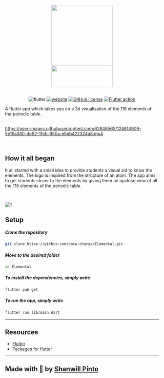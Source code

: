 <div align="center">
  <a href="https://elemental.shanwillpinto.tech/#/"><img src="https://res.cloudinary.com/vigneshshettyin/image/upload/v1626020891/ecljts2xfrdsm6xupghq.png" width="200px" height="200px"></a>
  <br>
   <a href="https://elemental.shanwillpinto.tech/#/"><img src="https://res.cloudinary.com/vigneshshettyin/image/upload/v1626021279/c9w7pdrnstt5crrs1ddq.png" width="200px" height="70px"></a>
  
</div>

<div align="center">

<br />

![flutter](https://img.shields.io/badge/Flutter%20ver.-2.2.2-blue?style=for-the-badge&logo=flutter)
[![website](https://img.shields.io/badge/Website-online-green?style=for-the-badge&logo=chrome)](https://elemental3d.shanwillpinto.tech)
[![GitHub license](https://img.shields.io/badge/license-MIT-red.svg?style=for-the-badge)](https://github.com/data-charya/Elemental/blob/master/LICENSE)
[![Flutter action](https://github.com/data-charya/Elemental/actions/workflows/flutter.yml/badge.svg?style=for-the-badge?branch=master)](https://github.com/data-charya/Elemental/actions/workflows/flutter.yml)

</div>

A flutter app which takes you on a 3d visualisation of the 118 elements of the periodic table.
<br>
<br>




https://user-images.githubusercontent.com/62848565/124614909-5e15a380-de92-11eb-950a-e5eb422324a8.mp4

<br>

## How it all began

It all started with a small idea to provide students a visual aid to know the elements. The logo is inspired from the structure of an atom. The app aims to get students closer to the elements by giving them an upclose view of all the 118 elements of the periodic table. 

<br>

![1](https://user-images.githubusercontent.com/62848565/124788842-5ecc3980-df67-11eb-9597-6c3638cb583e.png)


## Setup

  ##### Clone the repository
```bash
git clone https://github.com/data-charya/Elemental.git
```
  ##### Move to the desired folder
```bash
cd Elemental
```
  ##### To install the dependencies, simply write
```bash
flutter pub get
```

  ##### To run the app, simply write
```bash
flutter run lib/main.dart
```
<hr>

## Resources 
- <a href="https://flutter.dev/" target=_blank>Flutter</a>
- <a href="https://pub.dev/" target=_blank>Packages for flutter</a>

<hr>

## Made with 💙 by <a href="https://github.com/data-charya"> Shanwill Pinto </a>
